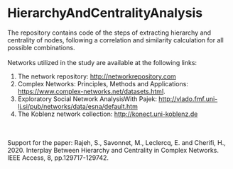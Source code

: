 # HierarchyAndCentralityAnalysis
The repository contains code of the steps of extracting hierarchy and centrality of nodes, following a correlation and similarity calculation for all possible combinations. 
<br>
<br>
Networks utilized in the study are available at the following links:
1. The network repository: http://networkrepository.com
2. Complex Networks: Principles, Methods and Applications: https://www.complex-networks.net/datasets.html.
3. Exploratory Social Network AnalysisWith Pajek: http://vlado.fmf.uni-lj.si/pub/networks/data/esna/default.htm
4. The Koblenz network collection: http://konect.uni-koblenz.de
<br>
<br>
Support for the paper: Rajeh, S., Savonnet, M., Leclercq, E. and Cherifi, H., 2020. Interplay Between Hierarchy and Centrality in Complex Networks. IEEE Access, 8, pp.129717-129742.
